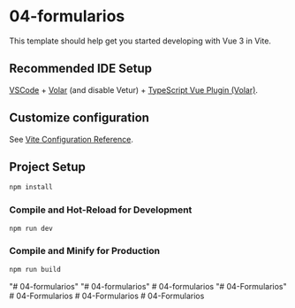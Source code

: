 # 04-formularios

This template should help get you started developing with Vue 3 in Vite.

## Recommended IDE Setup

[VSCode](https://code.visualstudio.com/) + [Volar](https://marketplace.visualstudio.com/items?itemName=Vue.volar) (and disable Vetur) + [TypeScript Vue Plugin (Volar)](https://marketplace.visualstudio.com/items?itemName=Vue.vscode-typescript-vue-plugin).

## Customize configuration

See [Vite Configuration Reference](https://vitejs.dev/config/).

## Project Setup

```sh
npm install
```

### Compile and Hot-Reload for Development

```sh
npm run dev
```

### Compile and Minify for Production

```sh
npm run build
```
"# 04-formularios" 
"# 04-formularios" 
#   0 4 - f o r m u l a r i o s  
 "# 04-Formularios" 
#   0 4 - F o r m u l a r i o s  
 #   0 4 - F o r m u l a r i o s  
 #   0 4 - F o r m u l a r i o s  
 